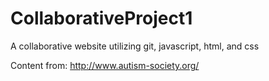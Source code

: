 # CollaborativeProject1
A collaborative website utilizing git, javascript, html, and css

Content from: http://www.autism-society.org/
